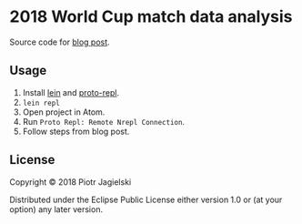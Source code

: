 2018 World Cup match data analysis
=======

Source code for [blog post](https://medium.com/@pjagielski/analyzing-2018-world-cup-match-data-with-clojure-19ac7e13fd06).

Usage
-----
1. Install [lein](https://leiningen.org/) and [proto-repl](https://github.com/jasongilman/proto-repl).
1. `lein repl`
1. Open project in Atom.
1. Run `Proto Repl: Remote Nrepl Connection`.
1. Follow steps from blog post.

## License

Copyright © 2018 Piotr Jagielski

Distributed under the Eclipse Public License either version 1.0 or (at
your option) any later version.
